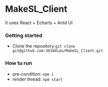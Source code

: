 # MakeSL_Client
It uses React + Echarts + Antd UI

### Getting started
- Clone the repository
`git clone git@github.com:3018diao/MakeSL_Client.git`

### How tu run
* pre-condition: `npm i`
* render thread: `npm start`

